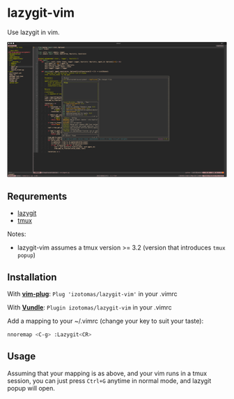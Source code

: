 # lazygit-vim

Use lazygit in vim.

![lazygit-vim](./assets/preview.png)

## Requrements

* [lazygit](https://github.com/jesseduffield/lazygit)
* [tmux](https://github.com/tmux/tmux)

Notes:

* lazygit-vim assumes a tmux version >= 3.2 (version that introduces `tmux popup`)

## Installation

With **[vim-plug](https://github.com/junegunn/vim-plug)**: `Plug 'izotomas/lazygit-vim'` in your .vimrc

With **[Vundle](https://github.com/gmarik/Vundle.vim)**: `Plugin izotomas/lazygit-vim` in your .vimrc

Add a mapping to your ~/.vimrc (change your key to suit your taste):
```bash
nnoremap <C-g> :Lazygit<CR>
```

## Usage

Assuming that your mapping is as above, and your vim runs in a tmux session,
you can just press `Ctrl+G` anytime in normal mode, and lazygit popup will
open.
